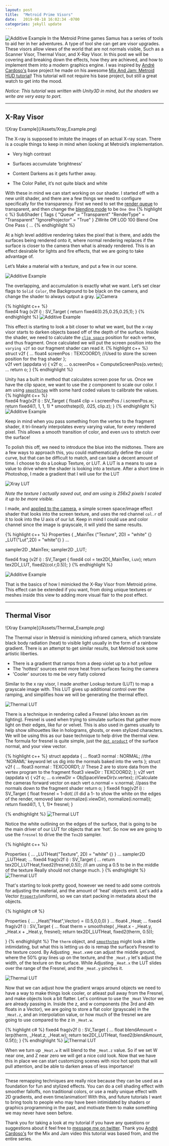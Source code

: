 ```yaml
---
layout: post
title:  "Metroid Prime Visors"
date:   2019-08-18 16:02:34 -0700
categories: jekyll update
---
```


![Additive Example](/Assets/Metroid_Header.png)
In the Metroid Prime games Samus has a series of tools to aid her in her adventures. A type of tool she can get are visor upgrades. These visors allow views of the world that are not normals visible, Such as a Scanner Visor, Thermal Visor, and X-Ray Visor. In this post we will be covering and breaking down the effects, how they are achieved, and how to implement them into a modern graphics engine. 
I was inspired by [André Cardoso's](https://twitter.com/andre_mc) base project he made on his awesome [Mix And Jam: Metroid HUD tutorial](https://www.youtube.com/watch?v=0V4o_bDm_II)! This tutorial will not require his base project, but still a great watch to get into the mood.

<i>Notice: This tutorial was written with Unity3D in mind, but the shaders we write are very easy to port.</i>

---
<h2>X-Ray Visor</h2>
![Xray Example](/Assets/Xray_Example.png)

The X-ray  is supposed to imitate the images of an actual X-ray scan. There is a couple things to keep in mind when looking at Metroid’s implementation. 
* Very high contrast

* Surfaces accumulate ‘brightness’

* Content Darkens as it gets further away.

* The Color Pallet, it’s not quite black and white

With these in mind we can start working on our shader. I started off with a new unlit shader, and there are a few things we need to configure specifically for the transparency. First we need to set the [render queue](https://docs.unity3d.com/Manual/SL-SubShaderTags.html) to transparent, and then change the [blending mode](https://docs.unity3d.com/Manual/SL-Blend.html) to be `One One`
{% highlight c %}
SubShader
{
    Tags { "Queue" = "Transparent" "RenderType" = "Transparent" "IgnoreProjector" = "True" }
    ZWrite Off
    LOD 100
    Blend One One
    Pass
    {
    ...
{% endhighlight %}

At a high level additive rendering takes the pixel that is there, and adds the surfaces being rendered onto it, where normal rendering replaces if the surface is closer to the camera then what is already rendered. This is an effect desirable for lights and fire effects, that we are going to take advantage of.

Let’s Make a material with a texture, and put a few in our scene.

![Additive Example](/Assets/Xray_additiveTest.gif)

The overlapping, and accumulation is exactly what we want. Let’s set clear flags to `Solid Color`, the Background to be black on the camera, and change the shader to always output a gray.
![Camera](/Assets/CameraBackgroundSettings.png)

{% highlight c++ %}            
fixed4 frag (v2f i) : SV_Target
{
    return fixed4(0.25,0.25,0.25,1);
}
{% endhighlight %}
![Additive Example](/Assets/Xray_additiveTest2.gif)

This effect is starting to look a bit closer to what we want, but the x-ray visor starts to darken objects based off of the depth of the surface. Inside the shader, we need to calculate the [`clip space`](https://docs.unity3d.com/Manual/SL-BuiltinFunctions.html) position for each vertex, and thus fragment. Once calculated we will put the screen position into the `varying v2f` so our fragment shader can read it. 
{% highlight c++ %}      
struct v2f
{
    ...
    float4 screenPos : TEXCOORD1; //Used to store the screen position for the frag shader
};      
v2f vert (appdata v)
{
    v2f o;
    ...
    o.screenPos = ComputeScreenPos(o.vertex);
    ...
    return o;
}
{% endhighlight %}

Unity has a built in method that calculates screen pose for us. Once we have the clip space, we want to use the z component to scale our color. I am using [`smoothstep`](https://www.khronos.org/registry/OpenGL-Refpages/gl4/html/smoothstep.xhtml) with some hard coded values to calibrate the values.
{% highlight c++ %}            
fixed4 frag(v2f i) : SV_Target
{
    float4 clip = i.screenPos / i.screenPos.w;
    return fixed4(1, 1, 1, 1) * smoothstep(0, .025, clip.z);
}
{% endhighlight %}
![Additive Example](/Assets/Xray_additiveTest3.gif)

Keep in mind when you pass something from the vertex to the fragment shader, it tri-linearly interpolates every varying value, for every rendered pixel. This allows a smooth transition of color, and even uvs to stretch over the surface!

To polish this off, we need to introduce the blue into the midtones. There are a few ways to approach this, you could mathematically define the color curve, but that can be difficult to match, and can take a decent amount of time. I choose to do a Lookup Texture, or LUT. A LUT is a means to use a value to drive where the shader is looking into a texture. After a short time in Photoshop, I made a gradient that I will use for the LUT

![Xray LUT](/Assets/xray_LUT.png)

<i>Note the texture I actually saved out, and am using is 256x2 pixels I scaled it up to be more visible.</i>

I made, and [applied to the camera](https://docs.unity3d.com/ScriptReference/MonoBehaviour.OnRenderImage.html), a simple screen space/image effect shader that looks into the screen texture, and uses the red channel `col.r` of it to look into the U axis of our lut. Keep in mind I could use and color channel since the image is grayscale, it will yield the same results.

{% highlight c++ %}
Properties
{
    _MainTex ("Texture", 2D) = "white" {}
    _LUT("Lut",2D) = "white"{}
}
...

sampler2D _MainTex;
sampler2D _LUT;

fixed4 frag (v2f i) : SV_Target
{
    fixed4 col = tex2D(_MainTex, i.uv);
    return tex2D(_LUT, fixed2(col.r,0.5));
}
{% endhighlight %}

![Additive Example](/Assets/Xray_additiveTest4.gif)

That is the basics of how I mimicked the X-Ray Visor from Metroid prime. This effect can be extended if you want, from doing unique textures or meshes inside this view to adding more visual flair to the post effect.

---
<h2>Thermal Visor</h2>
![Xray Example](/Assets/Thermal_Example.png)

The Thermal visor in Metroid is mimicking infrared camera, which translate black body radiation (heat) to visible light usually in the form of a rainbow gradient. There is an attempt to get similar results, but Metroid took some artistic liberties.

 - There is a gradient that ramps from a deep violet up to a hot yellow
 - The 'hottest' sources emit more heat from surfaces facing the camera
 - 'Cooler' sources to me be very flatly colored

Similar to the x ray visor, I made another Lookup texture (LUT) to map a grayscale image with. This LUT gives up additional control over the ramping, and simplifies how we will be generating the thermal effect.

![Thermal LUT](/Assets/thermal_LUT.png)

There is a technique in rendering called a Fresnel (also known as rim lighting). Fresnel is used when trying to simulate surfaces that gather more light on their edges, like fur or velvet. This is also used in games usually to help show silhouettes like in holograms, ghosts, or even stylized characters. We will be using this as our base technique to help drive the thermal view. The formula for fresnel is quite simple, just the [`dot product`](https://en.wikipedia.org/wiki/Dot_product) of the surface normal, and your view vector. 

{% highlight c++ %}
struct appdata
{
    ...
    float3 normal : NORMAL; //the 'NORAML' keyword let us dig into the normals baked into the verts
};
struct v2f
{
    ...
    float3 normal : TEXCOORD1; // These 2 are to store data from the vertex program to the fragment
    float3 viewDir : TEXCOORD2;
};
v2f vert (appdata v)
{
    v2f o;
    ...
    o.viewDir = ObjSpaceViewDir(v.vertex);  //Calculate the cameras forward vector on each vert
    o.normal = v.normal; //pass the normals down to the fragment shader
    return o;
}
fixed4 frag(v2f i) : SV_Target
{
    float fresnel = 1-dot(          //I did a 1- to show the white on the edges of the render, removed later
        normalize(i.viewDir), 
        normalize(i.normal));
    return fixed4(1, 1, 1, 1)* fresnel;
}

{% endhighlight %}
![Thermal LUT](/Assets/Thermal_fresnel00.gif)


Notice the white outlining on the edges of the surface, that is going to be the main driver of our LUT for objects that are 'hot'. So now we are going to use the `fresnel` to drive the the `Tex2D` sampler.

{% highlight c++ %}

Properties
{
    ...
    _LUTHeat("Texture", 2D) = "white" {}
}
...
sampler2D _LUTHeat;
...
fixed4 frag(v2f i) : SV_Target
{
    ...
    return tex2D(_LUTHeat,fixed2(fresnel,0.5)); //I am using a 0.5 to be in the middle of the texture Really should not change much.
}
{% endhighlight %}
![Thermal LUT](/Assets/Thermal_fresnel01.gif)

That's starting to look pretty good, however we need to add some controls for adjusting the material, and the amount of 'heat' objects emit. Let's add a Vector [`Property`](https://docs.unity3d.com/Manual/SL-Properties.html)(uniform), so we can start packing in metadata about the objects.

{% highlight c# %}

Properties
{
    ...
    _Heat("Heat",Vector) = (0.5,0,0,0)
}
...
float4 _Heat;
...
fixed4 frag(v2f i) : SV_Target
{
    ...
    float therm = smoothstep(
        _Heat.x - _Heat.y,
        _Heat.x + _Heat.y,
        fresnel);
    return tex2D(_LUTHeat, fixed2(therm, 0.5));

}
{% endhighlight %}
The `therm` object, and [`smoothstep`](https://www.khronos.org/registry/OpenGL-Refpages/gl4/html/smoothstep.xhtml) might look a little intimidating, but what this is letting us do is remap the surface’s Fresnel to the texture coord. By Adjusting `_Heat.x`we can adjust the middle ground, where the 50% gray lines up on the texture, and the `_Heat.y` let's adjust the width, of the texture on the surface. While Adjusting `_Heat.x` the LUT slides over the range of the Fresnel, and the `_Heat.y` pinches it.

![Thermal LUT](/Assets/Thermal_fresnel02.gif)

Now that we can adjust how the gradient wraps around objects we need to have a way to make things look cooler, or atleast pull away from the Fresnel, and make objects look a bit flatter. Let's continue to use the `_Heat` Vector we are already passing in. Inside the z, and w components (the 3rd and 4th floats in a Vector), we are going to store a flat color (grayscale) in the `_Heat.z`, and an interpolation value, or how much of the fresnel we are going to use compared to the z in `_Heat.w`.

{% highlight c# %}
fixed4 frag(v2f i) : SV_Target
{
    ...
    float blendAmount = lerp(therm, _Heat.z, _Heat.w);
    return tex2D(_LUTHeat, fixed2(blendAmount, 0.5f));
}
{% endhighlight %}
![Thermal LUT](/Assets/Thermal_fresnel03.gif)

When we turn up `_Heat.w` it will blend to the `_Heat.z` value. So if we set W near one, and Z near zero we will get a nice cold look. Now that we have this in place we can start customizing scenes with nice hot spots that will pull attention, and be able to darken areas of less importance! 

---

These remapping techniques are really nice because they can be used as a foundation for fun and stylized effects. You can do a cell shading effect with smoother falloffs, non traditional colors, or use a really unique effect with 2D gradients, and even time/animation! With this, and future tutorials I want to bring tools to people who may have been intimidated by shaders or graphics programming in the past, and motivate them to make something we may never have seen before.

Thank you for taking a look at my tutorial if you have any questions or suggestions about it feel free to [message me on twitter](https://twitter.com/_bpFarrell). Thank you [André Cardoso's](https://twitter.com/andre_mc) for the Mix and Jam video this tutorial was based from, and the entire series. 
